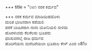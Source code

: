 +++
title = "೦೮೧ ನರಕ ಕರ್ಮವ"

+++
ನರಕ ಕರ್ಮವ ಮಾಡಿಯಿಹದೊಳು  
ದುರಿತ ಭಾಜನರಾಗಿ ಕಡೆಯಲಿ  
ಪರಕೆ ಬಾಹಿರರಾಗಿ ನಾನಾ  ಯೋನಿಯಲಿ ಸುಳಿದು  
ಹೊರಳುವರು ಕೆಲಕೆಲರು ಭೂಪರು  
ಧರಿಸುವರಲೈ ರಾಜ ಧರ್ಮದ  
ಹೊರಿಗೆಯನು ಮರೆದಿರೆಯಲಾ ಭೂಪಾಲ ಕೇಳ್ ಎಂದ     ॥81॥